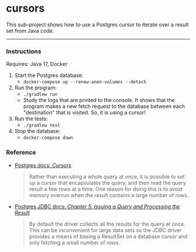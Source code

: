 # cursors

This sub-project shows how to use a Postgres *cursor* to iterate over a result set from Java code.

---

### Instructions

Requires: Java 17, Docker

1. Start the Postgres database:
   * `docker-compose up --renew-anon-volumes --detach`
1. Run the program:
   * `./gradlew run`
   * Study the logs that are printed to the console. It shows that the program makes a new fetch request to the database
     between each "destination" that is visited. So, it is using a cursor!  
1. Run the tests:
   * `./gradlew test`
1. Stop the database:
   * `docker-compose down`

### Reference

* [Postgres docs: *Cursors*](https://www.postgresql.org/docs/13/plpgsql-cursors.html)
  > Rather than executing a whole query at once, it is possible to set up a cursor that encapsulates the query, and then read the query result a few rows at a time. One reason for doing this is to avoid memory overrun when the result contains a large number of rows.
* [Postgres JDBC docs: *Chapter 5. Issuing a Query and Processing the Result*](https://jdbc.postgresql.org/documentation/head/query.html)
  > By default the driver collects all the results for the query at once. This can be inconvenient for large data sets so the JDBC driver provides a means of basing a ResultSet on a database cursor and only fetching a small number of rows.
